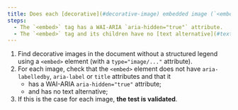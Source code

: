 ```yaml
---
title: Does each [decorative](#decorative-image) embedded image (`<embed>` tag with `type="image/..."` attribute), without [legend](#image-caption), meet these conditions?
steps:
  - The `<embed>` tag has a WAI-ARIA `aria-hidden="true"` attribute.
  - The `<embed>` tag and its children have no [text alternative](#text-alternative-image).
---
```


1. Find decorative images in the document without a structured legend using a `<embed>` element (with a `type="image/..."` attribute).
2. For each image, check that the `<embed>` element does not have `aria-labelledby`, `aria-label` or `title` attributes and that it
   - has a WAI-ARIA `aria-hidden="true"` attribute;
   - and has no text alternative;
3. If this is the case for each image, **the test is validated**.
